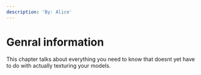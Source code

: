 ```yaml
---
description: 'By: Alice'
---
```


# Genral information

This chapter talks about everything you need to know that doesnt yet have to do with actually texturing your models.
